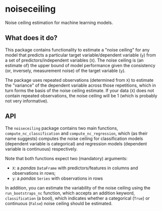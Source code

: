 # noiseceiling
Noise ceiling estimation for machine learning models.

## What does it do?
This package contains functionality to estimate a "noise ceiling" for any model that predicts a particular target variable/dependent variable (`y`) from a set of predictors/independent variables (`X`). The noise ceiling is (an estimate of) the upper bound of model performance given the consistency (or, inversely, measurement noise) of the target variable (`y`).

The package uses repeated observations (determined from `X`) to estimate the "variance" of the dependent variable across those repetitions, which in turn forms the basis of the noise ceiling estimate. If your data (`X`) does not contain repeated observations, the noise ceiling will be 1 (which is probably not very informative). 

## API
The `noiseceiling` package contains two main functions, `compute_nc_classification` and `compute_nc_regression`, which (as their name suggests) computes the noise ceiling for classification models (dependent variable is categorical) and regression models (dependent variable is continuous) respectively.

Note that both functions expect two (mandatory) arguments:

* `X`: a *pandas* `DataFrame` with predictors/features in columns and observations in rows;
* `y`: a *pandas* `Series` with observations in rows

In addition, you can estimate the variability of the noise ceiling using the `run_bootstraps_nc` function, which accepts an addition keyword, `classification` (a bool), which indicates whether a categorical (`True`) or continuous (`False`) noise ceiling should be estimated.